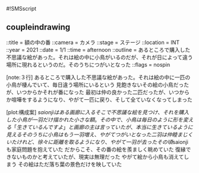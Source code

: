 #!SMSscript

## coupleindrawing

::title = 額の中の番
::camera = カメラ
::stage = ステージ
::location = INT
::year = 2021
::date = 1/1
::time = afternoon
::outline = あるところで購入した不思議な絵があった。それは絵の中に小鳥がいるのだが、それが日によって違う場所に現れるというのだ。そのうちにつがいとなった
::flags = nospin

[note:３行]
あるところで購入した不思議な絵があった。それは絵の中に一匹の小鳥が棲んでいて、毎日違う場所にいるという
見飽きないその絵の小鳥だったが、いつからかそれが番になった
最初は仲の良かった二匹だったが、いつからか喧嘩をするようになり、やがて一匹に戻り、そして全ていなくなってしまった

[plot:構成案]
$saionjiはある画廊に入る
そこで不思議な絵を見つけ、それを購入した
小鳥が一羽だけ描かれた小さな額。その中で、小鳥は毎日のように形を変える
「生きているんですよ」と画廊の主は言っていたが、本当に生きているように見える
そのうちに小鳥はもう一羽増え、やがてつがいとなった
二羽は仲睦まじくいた
けれど、徐々に距離を取るようになり、やがて一羽が去った
その頃$saionjiも家庭問題を抱えていた
だからこそ、その番の絵を羨ましく眺めていた
復縁できないものかと考えていたが、現実は無理だった
やがて絵から小鳥も消えてしまう
その絵はただ落ち葉の景色だけを映していた
